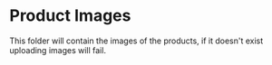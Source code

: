 # Product Images

This folder will contain the images of the products, if it doesn't exist uploading images will fail.
